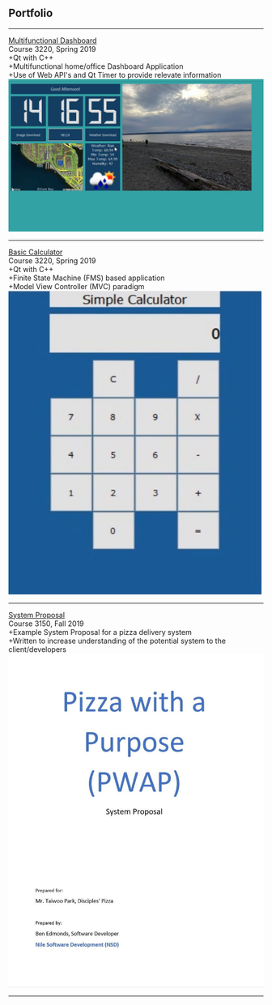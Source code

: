 ## Portfolio

---
[Multifunctional Dashboard](https://github.com/edmondsb/DesktopApplication)
<br>
Course 3220, Spring 2019
<br>
  +Qt with C++
<br>
  +Multifunctional home/office Dashboard Application
<br>
  +Use of Web API's and Qt Timer to provide relevate information
<br>
<img src="images/DesktopApp.jpg?"/>

---
[Basic Calculator](https://github.com/edmondsb/BasicCalculator)
<br>
Course 3220, Spring 2019
<br>
  +Qt with C++
<br>
  +Finite State Machine (FMS) based application
<br>
  +Model View Controller (MVC) paradigm
<br>
<img src="images/Calculator.jpg?" width= "500" height = "600"/>

---
[System Proposal](https://github.com/edmondsb/System-Proposal)
<br>
Course 3150, Fall 2019
<br>
  +Example System Proposal for a pizza delivery system
<br>
  +Written to increase understanding of the potential system to the client/developers 
<br>
<img src="images/CoverPage.JPG?"/>








---
